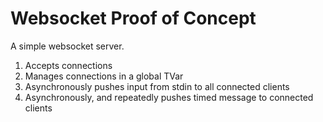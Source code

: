 Websocket Proof of Concept
==========================

A simple websocket server.

1. Accepts connections
2. Manages connections in a global TVar
3. Asynchronously pushes input from stdin to all connected clients
4. Asynchronously, and repeatedly pushes timed message to connected clients
